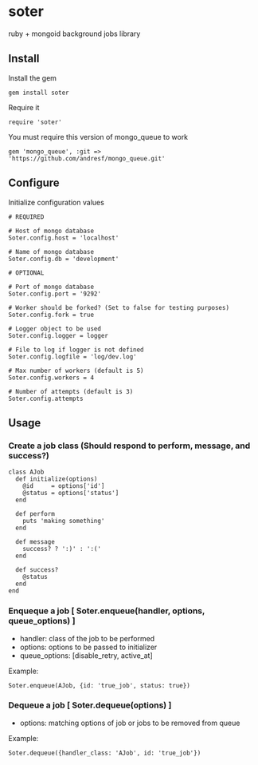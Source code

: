 # soter

ruby + mongoid background jobs library

## Install

Install the gem

    gem install soter

Require it

    require 'soter'

You must require this version of mongo_queue to work
  
    gem 'mongo_queue', :git => 'https://github.com/andresf/mongo_queue.git'

## Configure

Initialize configuration values
   
    # REQUIRED
    
    # Host of mongo database
    Soter.config.host = 'localhost'
    
    # Name of mongo database
    Soter.config.db = 'development'

    # OPTIONAL

    # Port of mongo database
    Soter.config.port = '9292'

    # Worker should be forked? (Set to false for testing purposes)
    Soter.config.fork = true
    
    # Logger object to be used
    Soter.config.logger = logger

    # File to log if logger is not defined
    Soter.config.logfile = 'log/dev.log'

    # Max number of workers (default is 5)
    Soter.config.workers = 4

    # Number of attempts (default is 3)
    Soter.config.attempts

## Usage

### Create a job class (Should respond to perform, message, and success?)

    class AJob
      def initialize(options)
        @id     = options['id']
        @status = options['status']
      end

      def perform
        puts 'making something'
      end
      
      def message
        success? ? ':)' : ':('
      end

      def success?
        @status
      end
    end

### Enqueque a job [ Soter.enqueue(handler, options, queue_options)  ]

* handler: class of the job to be performed
* options: options to be passed to initializer
* queue_options: [disable_retry, active_at]

Example:

    Soter.enqueue(AJob, {id: 'true_job', status: true})

### Dequeue a job [ Soter.dequeue(options) ]

* options: matching options of job or jobs to be removed from queue

Example:

    Soter.dequeue({handler_class: 'AJob', id: 'true_job'})

